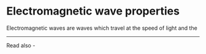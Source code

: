 # Electromagnetic wave properties

Electromagnetic waves are waves which travel at the speed of light and the 

---
Read also - 